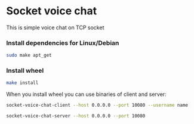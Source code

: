 # Socket voice chat

This is simple voice chat on TCP socket

### Install dependencies for Linux/Debian
```bash
sudo make apt_get
```

### Install wheel
```bash
make install
```
When you install wheel you can use binaries of client and server:
```bash
socket-voice-chat-client --host 0.0.0.0 --port 10080 --username name
```

```bash
socket-voice-chat-server --host 0.0.0.0 --port 10080
```
